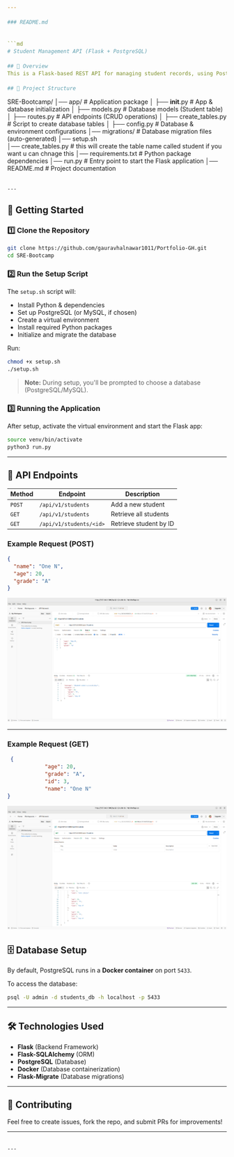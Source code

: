 ```yaml
---

### README.md  


```md
# Student Management API (Flask + PostgreSQL)

## 📌 Overview  
This is a Flask-based REST API for managing student records, using PostgreSQL as the database. The project is containerized and fully automated with a setup script (`setup.sh`), so users can easily install dependencies, set up the database, and run the application.

## 📂 Project Structure  

```
SRE-Bootcamp/
│── app/                # Application package
│   ├── __init__.py     # App & database initialization
│   ├── models.py       # Database models (Student table)
│   ├── routes.py       # API endpoints (CRUD operations)
│   ├── create_tables.py # Script to create database tables
│   ├── config.py       # Database & environment configurations
│── migrations/         # Database migration files (auto-generated)
│── setup.sh    
│── create_tables.py    # this will create the table name called student if you want u can chnage this 
│── requirements.txt    # Python package dependencies
│── run.py              # Entry point to start the Flask application
│── README.md           # Project documentation
```

---
```


## 🚀 Getting Started  

### 1️⃣ Clone the Repository  
```bash
git clone https://github.com/gauravhalnawar1011/Portfolio-GH.git
cd SRE-Bootcamp
```

### 2️⃣ Run the Setup Script  
The `setup.sh` script will:  
- Install Python & dependencies  
- Set up PostgreSQL (or MySQL, if chosen)  
- Create a virtual environment  
- Install required Python packages  
- Initialize and migrate the database  

Run:  
```bash
chmod +x setup.sh
./setup.sh
```

> **Note:** During setup, you'll be prompted to choose a database (PostgreSQL/MySQL).  

### 3️⃣ Running the Application  
After setup, activate the virtual environment and start the Flask app:  
```bash
source venv/bin/activate
python3 run.py
```

---

## 🔗 API Endpoints  

| Method | Endpoint | Description |
|--------|---------|-------------|
| `POST` | `/api/v1/students` | Add a new student |
| `GET` | `/api/v1/students` | Retrieve all students |
| `GET` | `/api/v1/students/<id>` | Retrieve student by ID |

### Example Request (POST)  
```json
{
  "name": "One N",
  "age": 20,
  "grade": "A"
}
```
![alt text](<Screenshot from 2025-03-04 21-20-33.png>)

---

### Example Request  (GET)
```json
 {
            "age": 20,
            "grade": "A",
            "id": 3,
            "name": "One N"
}
```
![alt text](<Screenshot from 2025-03-04 21-22-07.png>)
## 🗄️ Database Setup  
By default, PostgreSQL runs in a **Docker container** on port `5433`.  

To access the database:  
```bash
psql -U admin -d students_db -h localhost -p 5433
```

---

## 🛠️ Technologies Used  
- **Flask** (Backend Framework)  
- **Flask-SQLAlchemy** (ORM)  
- **PostgreSQL** (Database)  
- **Docker** (Database containerization)  
- **Flask-Migrate** (Database migrations)  

---

## 🤝 Contributing  
Feel free to create issues, fork the repo, and submit PRs for improvements!  

---

```

---
